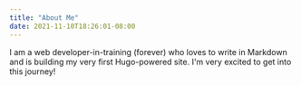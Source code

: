```yaml
---
title: "About Me"
date: 2021-11-10T18:26:01-08:00
---
```


I am a web developer-in-training (forever) who loves to write in Markdown and is building my very first Hugo-powered site. I'm very excited to get into this journey!
